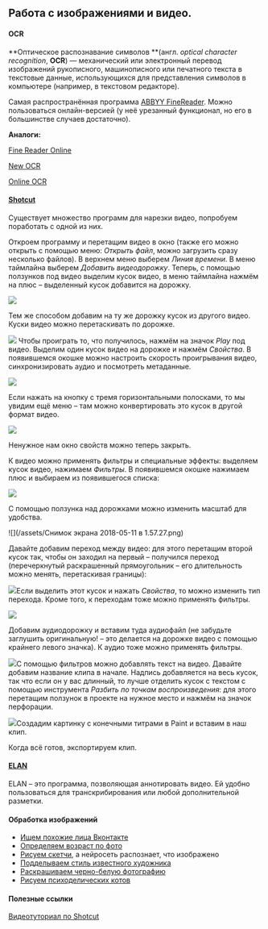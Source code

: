 ## Работа с изображениями и видео.

#### OCR

**Оптическое распознавание символов **\(англ. _optical character recognition_, **OCR**\) — механический или электронный перевод изображений рукописного, машинописного или печатного текста в текстовые данные, использующихся для представления символов в компьютере \(например, в текстовом редакторе\).

Самая распространённая программа [ABBYY FineReader](https://www.abbyy.com/ru-ru/finereader/). Можно пользоваться онлайн-версией \(у неё урезанный функционал, но его в большинстве случаев достаточно\).

**Аналоги:**

[Fine Reader Online](https://finereaderonline.com/ru-ru)

[New OCR](http://www.newocr.com/)

[Online OCR](https://www.onlineocr.net/)

#### [Shotcut](https://www.shotcut.org/download/)

Существует множество программ для нарезки видео, попробуем поработать с одной из них.

Откроем программу и перетащим видео в окно \(также его можно открыть с помощью меню: _Открыть файл_, можно загрузить сразу несколько файлов\). В верхнем меню выберем _Линия времени_. В меню таймлайна выберем _Добавить видеодорожку_. Теперь, с помощью ползунков под видео выделим кусок видео, в меню таймлайна нажмём на плюс – выделенный кусок добавится на дорожку.

![](/assets/rgfedsaimport.png)

Тем же способом добавим на ту же дорожку кусок из другого видео. Куски видео можно перетаскивать по дорожке.

![](/assets/grfdsimport.png) Чтобы проиграть то, что получилось, нажмём на значок _Play_ под видео. Выделим один кусок видео на дорожке и нажмём _Свойства_. В появившемся окошке можно настроить скорость проигрывания видео, синхронизировать аудио и посмотреть метаданные.

![](/assets/gfdsimport.png)

Если нажать на кнопку с тремя горизонтальными полосками, то мы увидим ещё меню – там можно конвертировать это кусок в другой формат видео.

![](/assets/grfdsewimport.png)

Ненужное нам окно свойств можно теперь закрыть.

К видео можно применять фильтры и специальные эффекты: выделяем кусок видео, нажимаем _Фильтры_. В появившемся окошке нажимаем плюс и выбираем из появившегося списка:

![](/assets/erwimport.png)

С помощью ползунка над дорожками можно изменить масштаб для удобства.

![](/assets/Снимок экрана 2018-05-11 в 1.57.27.png)

Давайте добавим переход между видео: для этого перетащим второй кусок так, чтобы он заходил на первый – получился переход \(перечеркнутый раскрашенный прямоугольник – его длительность можно менять, перетаскивая границы\):

![](/assets/grfedsaimport.png)Если выделить этот кусок и нажать _Свойства_, то можно изменить тип перехода. Кроме того, к переходам тоже можно применять фильтры.

![](/assets/yrtewimport.png)

Добавим аудиодорожку и вставим туда аудиофайл \(не забудьте заглушить оригинальную! – это делается на дорожке видео с помощью крайнего левого значка\). К аудио тоже можно применять фильтры.

![](/assets/ugrfiedslimport.png)С помощью фильтров можно добавлять текст на видео. Давайте добавим название клипа в начале. Надпись добавляется на весь кусок, так что если он у вас длинный, то лучше отделить кусок с текстом с помощью инструмента _Разбить по точкам воспроизведения_: для этого перетащим ползунок в проекте на нужное место и нажмём на значок перфорации.

![](/assets/terweaimport.png)Создадим картинку с конечными титрами в Paint и вставим в наш клип.

Когда всё готов, экспортируем клип.

#### [ELAN](https://tla.mpi.nl/tools/tla-tools/elan/)

ELAN – это программа, позволяющая аннотировать видео. Ей удобно пользоваться для транскрибирования или любой дополнительной разметки.

#### Обработка изображений

* [Ищем похожие лица Вконтакте](https://findface.ru/)
* [Определяем возраст по фото](https://how-old.net/)
* [Рисуем скетчи](https://quickdraw.withgoogle.com/#), а нейросеть распознает, что изображено
* [Подделываем стиль известного художника](http://likemo.net/)
* [Раскрашиваем черно-белую фотографию](https://demos.algorithmia.com/colorize-photos/)
* [Рисуем психоделических котов](https://affinelayer.com/pixsrv/)

#### Полезные ссылки

[Видеотуториал по Shotcut](https://www.youtube.com/watch?v=hlDG90sbhQY)

